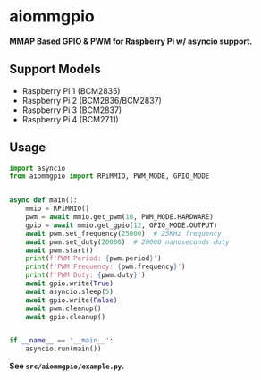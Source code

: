# aiommgpio

**MMAP Based GPIO & PWM for Raspberry Pi w/ asyncio support.**

## Support Models

* Raspberry Pi 1 (BCM2835)
* Raspberry Pi 2 (BCM2836/BCM2837)
* Raspberry Pi 3 (BCM2837)
* Raspberry Pi 4 (BCM2711)

## Usage

```python
import asyncio
from aiommgpio import RPiMMIO, PWM_MODE, GPIO_MODE


async def main():
    mmio = RPiMMIO()
    pwm = await mmio.get_pwm(18, PWM_MODE.HARDWARE)
    gpio = await mmio.get_gpio(12, GPIO_MODE.OUTPUT)
    await pwm.set_frequency(25000)  # 25KHz frequency
    await pwm.set_duty(20000)  # 20000 nanoseconds duty
    await pwm.start()
    print(f'PWM Period: {pwm.period}')
    print(f'PWM Frequency: {pwm.frequency}')
    print(f'PWM Duty: {pwm.duty}')
    await gpio.write(True)
    await asyncio.sleep(5)
    await gpio.write(False)
    await pwm.cleanup()
    await gpio.cleanup()


if __name__ == '__main__':
    asyncio.run(main())
```

**See `src/aiommgpio/example.py`.**